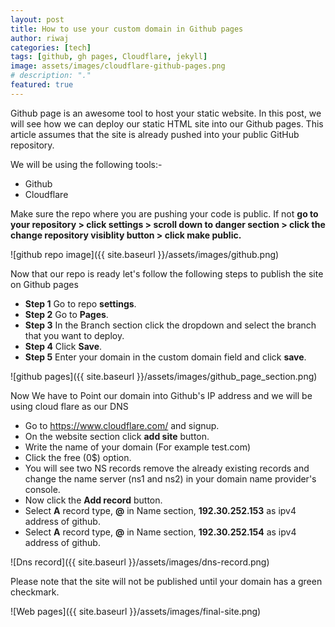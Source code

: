 ```yaml
---
layout: post
title: How to use your custom domain in Github pages
author: riwaj
categories: [tech]
tags: [github, gh pages, Cloudflare, jekyll]
image: assets/images/cloudflare-github-pages.png
# description: "."
featured: true
---
```

Github page is an awesome tool to host your static website. In this post, we will see how we can deploy our static HTML site into our Github pages. This article assumes that the site is already pushed into your public GitHub repository.

We will be using the following tools:-
- Github
- Cloudflare

Make sure the repo where you are pushing your code is public. If not **go to your repository > click settings > scroll down to danger section > click the change repository visiblity button > click make public.**

![github repo image]({{ site.baseurl }}/assets/images/github.png)


Now that our repo is ready let's follow the following steps to publish the site on Github pages
- **Step 1** Go to repo **settings**.
- **Step 2** Go to **Pages**.
- **Step 3** In the Branch section click the dropdown and select the branch that you want to deploy.
- **Step 4** Click **Save**.
- **Step 5** Enter your domain in the custom domain field and click **save**.

![github pages]({{ site.baseurl }}/assets/images/github_page_section.png)

Now We have to Point our domain into Github's IP address and we will be using cloud flare as our DNS

- Go to https://www.cloudflare.com/ and signup.
- On the website section click **add site** button.
- Write the name of your domain (For example test.com) 
- Click the free (0$) option. 
- You will see two NS records remove the already existing records and change the name server (ns1 and ns2) in your domain name provider's console.
- Now click the **Add record** button.
- Select **A** record type, **@** in Name section, **192.30.252.153** as ipv4 address of github. 
- Select **A** record type, **@** in Name section, **192.30.252.154** as ipv4 address of github. 

![Dns record]({{ site.baseurl }}/assets/images/dns-record.png)

Please note that the site will not be published until your domain has a green checkmark. 


![Web pages]({{ site.baseurl }}/assets/images/final-site.png)
